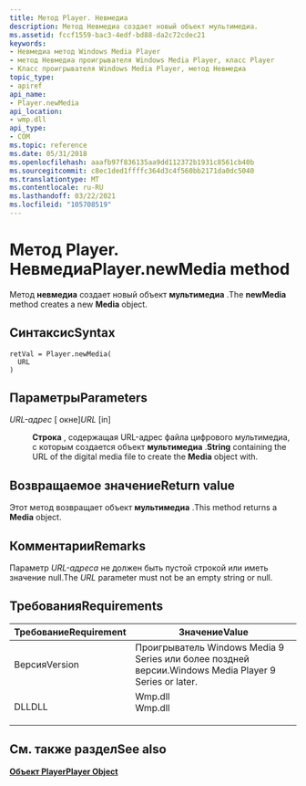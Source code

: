 ```yaml
---
title: Метод Player. Невмедиа
description: Метод Невмедиа создает новый объект мультимедиа.
ms.assetid: fccf1559-bac3-4edf-bd88-da2c72cdec21
keywords:
- Невмедиа метод Windows Media Player
- метод Невмедиа проигрывателя Windows Media Player, класс Player
- Класс проигрывателя Windows Media Player, метод Невмедиа
topic_type:
- apiref
api_name:
- Player.newMedia
api_location:
- wmp.dll
api_type:
- COM
ms.topic: reference
ms.date: 05/31/2018
ms.openlocfilehash: aaafb97f836135aa9dd112372b1931c8561cb40b
ms.sourcegitcommit: c8ec1ded1ffffc364d3c4f560bb2171da0dc5040
ms.translationtype: MT
ms.contentlocale: ru-RU
ms.lasthandoff: 03/22/2021
ms.locfileid: "105708519"
---
```

# <a name="playernewmedia-method"></a><span data-ttu-id="c41c9-106">Метод Player. Невмедиа</span><span class="sxs-lookup"><span data-stu-id="c41c9-106">Player.newMedia method</span></span>

<span data-ttu-id="c41c9-107">Метод **невмедиа** создает новый объект **мультимедиа** .</span><span class="sxs-lookup"><span data-stu-id="c41c9-107">The **newMedia** method creates a new **Media** object.</span></span>

## <a name="syntax"></a><span data-ttu-id="c41c9-108">Синтаксис</span><span class="sxs-lookup"><span data-stu-id="c41c9-108">Syntax</span></span>


```JScript
retVal = Player.newMedia(
  URL
)
```



## <a name="parameters"></a><span data-ttu-id="c41c9-109">Параметры</span><span class="sxs-lookup"><span data-stu-id="c41c9-109">Parameters</span></span>

<dl> <dt>

<span data-ttu-id="c41c9-110">*URL-адрес* \[ окне\]</span><span class="sxs-lookup"><span data-stu-id="c41c9-110">*URL* \[in\]</span></span>
</dt> <dd>

<span data-ttu-id="c41c9-111">**Строка** , содержащая URL-адрес файла цифрового мультимедиа, с которым создается объект **мультимедиа** .</span><span class="sxs-lookup"><span data-stu-id="c41c9-111">**String** containing the URL of the digital media file to create the **Media** object with.</span></span>

</dd> </dl>

## <a name="return-value"></a><span data-ttu-id="c41c9-112">Возвращаемое значение</span><span class="sxs-lookup"><span data-stu-id="c41c9-112">Return value</span></span>

<span data-ttu-id="c41c9-113">Этот метод возвращает объект **мультимедиа** .</span><span class="sxs-lookup"><span data-stu-id="c41c9-113">This method returns a **Media** object.</span></span>

## <a name="remarks"></a><span data-ttu-id="c41c9-114">Комментарии</span><span class="sxs-lookup"><span data-stu-id="c41c9-114">Remarks</span></span>

<span data-ttu-id="c41c9-115">Параметр *URL-адреса* не должен быть пустой строкой или иметь значение null.</span><span class="sxs-lookup"><span data-stu-id="c41c9-115">The *URL* parameter must not be an empty string or null.</span></span>

## <a name="requirements"></a><span data-ttu-id="c41c9-116">Требования</span><span class="sxs-lookup"><span data-stu-id="c41c9-116">Requirements</span></span>



| <span data-ttu-id="c41c9-117">Требование</span><span class="sxs-lookup"><span data-stu-id="c41c9-117">Requirement</span></span> | <span data-ttu-id="c41c9-118">Значение</span><span class="sxs-lookup"><span data-stu-id="c41c9-118">Value</span></span> |
|--------------------|------------------------------------------------------------------------------------|
| <span data-ttu-id="c41c9-119">Версия</span><span class="sxs-lookup"><span data-stu-id="c41c9-119">Version</span></span><br/> | <span data-ttu-id="c41c9-120">Проигрыватель Windows Media 9 Series или более поздней версии.</span><span class="sxs-lookup"><span data-stu-id="c41c9-120">Windows Media Player 9 Series or later.</span></span><br/>                                 |
| <span data-ttu-id="c41c9-121">DLL</span><span class="sxs-lookup"><span data-stu-id="c41c9-121">DLL</span></span><br/>     | <dl> <span data-ttu-id="c41c9-122"><dt>Wmp.dll</dt></span><span class="sxs-lookup"><span data-stu-id="c41c9-122"><dt>Wmp.dll</dt></span></span> </dl> |



## <a name="see-also"></a><span data-ttu-id="c41c9-123">См. также раздел</span><span class="sxs-lookup"><span data-stu-id="c41c9-123">See also</span></span>

<dl> <dt>

[<span data-ttu-id="c41c9-124">**Объект Player**</span><span class="sxs-lookup"><span data-stu-id="c41c9-124">**Player Object**</span></span>](player-object.md)
</dt> </dl>

 

 





